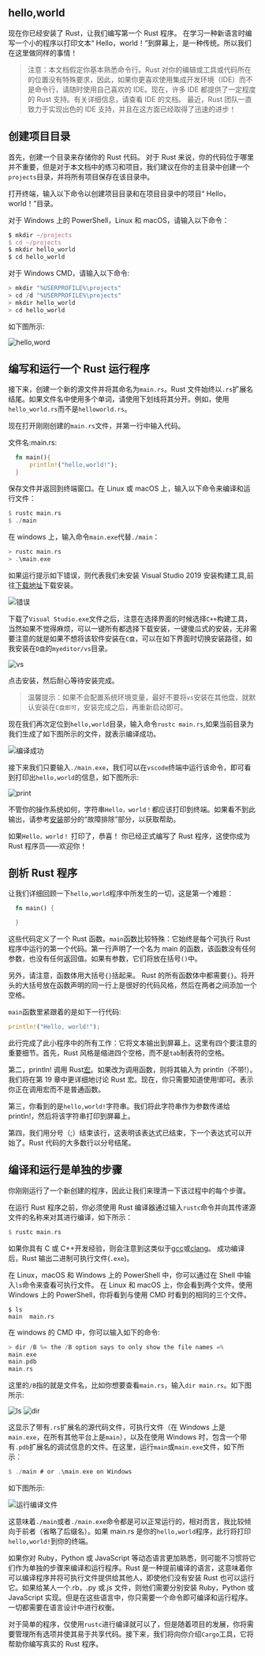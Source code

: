 ## hello,world

现在你已经安装了 Rust，让我们编写第一个 Rust 程序。 在学习一种新语言时编写一个小的程序以打印文本“ Hello，world！”到屏幕上，是一种传统。所以我们在这里做同样的事情！

> 注意：本文档假定你基本熟悉命令行。Rust 对你的编辑或工具或代码所在的位置没有特殊要求，因此，如果你更喜欢使用集成开发环境（IDE）而不是命令行，请随时使用自己喜欢的 IDE。现在，许多 IDE 都提供了一定程度的 Rust 支持。有关详细信息，请查看 IDE 的文档。 最近，Rust 团队一直致力于实现出色的 IDE 支持，并且在这方面已经取得了迅速的进步！

## 创建项目目录

首先，创建一个目录来存储你的 Rust 代码。 对于 Rust 来说，你的代码位于哪里并不重要，但是对于本文档中的练习和项目，我们建议在你的主目录中创建一个`projects`目录，并将所有项目保存在该目录中。

打开终端，输入以下命令以创建项目目录和在项目目录中的项目“ Hello，world！”目录。

对于 Windows 上的 PowerShell，Linux 和 macOS，请输入以下命令：

```js
$ mkdir ~/projects
$ cd ~/projects
$ mkdir hello_world
$ cd hello_world
```

对于 Windows CMD，请输入以下命令:

```js
> mkdir "%USERPROFILE%\projects"
> cd /d "%USERPROFILE%\projects"
> mkdir hello_world
> cd hello_world

```

如下图所示:

![hello,word](../images/hello-world-1.png)

## 编写和运行一个 Rust 运行程序

接下来，创建一个新的源文件并将其命名为`main.rs`。Rust 文件始终以`.rs`扩展名结尾。如果文件名中使用多个单词，请使用下划线将其分开。例如，使用`hello_world.rs`而不是`helloworld.rs`。

现在打开刚刚创建的`main.rs`文件，并第一行中输入代码。

文件名:main.rs:

```rust
  fn main(){
      println!("hello,world!");
  }
```

保存文件并返回到终端窗口。在 Linux 或 macOS 上，输入以下命令来编译和运行文件：

```rust
$ rustc main.rs
$ ./main
```

在 windows 上，输入命令`main.exe`代替`./main`：

```rust
> rustc main.rs
> .\main.exe
```

如果运行提示如下错误，则代表我们未安装 Visual Studio 2019 安装构建工具,前往[下载地址](https://www.visualstudio.com/downloads/#build-tools-for-visual-studio-2019)下载安装。

![错误](../images/hello-world-error-1.png)

下载了`Visual Studio.exe`文件之后，注意在选择界面的时候选择`C++`构建工具，当然如果不觉得麻烦，可以一键所有都选择下载安装，一键傻瓜式的安装，无非需要注意的就是如果不想将该软件安装在`C盘`，可以在如下界面时切换安装路径，如我安装在`D盘`的`myeditor/vs`目录。

![vs](../images/vs-install.png)

点击安装，然后耐心等待安装完成。

> 温馨提示：如果不会配置系统环境变量，最好不要将`vs`安装在其他盘，就默认安装在`C盘即可`，安装完成之后，再重新启动即可。

现在我们再次定位到`hello,world`目录，输入命令`rustc main.rs`,如果当前目录为我们生成了如下图所示的文件，就表示编译成功。

![编译成功](../images/hello-world-2.png)

接下来我们只要输入`./main.exe`，我们可以在`vscode`终端中运行该命令，即可看到打印出`hello,world`的信息，如下图所示:

![print](../images/hello-world-3.png)

不管你的操作系统如何，字符串`Hello，world！`都应该打印到终端。如果看不到此输出，请参考[安装](./install)部分的“故障排除”部分，以获取帮助。

如果`Hello，world！` 打印了，恭喜！ 你已经正式编写了 Rust 程序，这使你成为 Rust 程序员——欢迎你！

## 剖析 Rust 程序

让我们详细回顾一下`hello,world`程序中所发生的一切，这是第一个难题：

```rust
  fn main() {

  }
```

这些代码定义了一个 Rust 函数。`main`函数比较特殊：它始终是每个可执行 Rust 程序中运行的第一个代码。第一行声明了一个名为 main 的函数，该函数没有任何参数，也没有任何返回值。如果有参数，它们将放在括号`()`中。

另外，请注意，函数体用大括号`{}`括起来。 Rust 的所有函数体中都需要`{}`。将开头的大括号放在函数声明的同一行上是很好的代码风格，然后在两者之间添加一个空格。

`main`函数里紧跟着的是如下一行代码:

```rust
println!("Hello, world!");
```

此行完成了此小程序中的所有工作：它将文本输出到屏幕上。这里有四个要注意的重要细节。首先，Rust 风格是缩进四个空格，而不是`tab`制表符的空格。

第二，println! 调用 Rust[宏](https://baike.baidu.com/item/macro/10429400?fr=aladdin)。如果改为调用函数，则将其输入为 println（不带!）。我们将在第 19 章中更详细地讨论 Rust 宏。现在，你只需要知道使用!即可。表示你正在调用宏而不是普通函数。

第三，你看到的是`hello,world!`字符串。我们将此字符串作为参数传递给 println!，然后将该字符串打印到屏幕上。

第四，我们用分号（;）结束该行，这表明该表达式已结束，下一个表达式可以开始了。Rust 代码的大多数行以分号结尾。

## 编译和运行是单独的步骤

你刚刚运行了一个新创建的程序，因此让我们来理清一下该过程中的每个步骤。

在运行 Rust 程序之前，你必须使用 Rust 编译器通过输入`rustc`命令并向其传递源文件的名称来对其进行编译，如下所示：

```rust
$ rustc main.rs
```

如果你具有 C 或 C++开发经验，则会注意到这类似于[gcc](https://baike.baidu.com/item/gcc/17570?fr=aladdin)或[clang](https://baike.baidu.com/item/clang/3698345?fr=aladdin)。 成功编译后，Rust 输出二进制可执行文件(`.exe`)。

在 Linux，macOS 和 Windows 上的 PowerShell 中，你可以通过在 Shell 中输入`ls`命令来查看可执行文件。 在 Linux 和 macOS 上，你会看到两个文件。使用 Windows 上的 PowerShell，你将看到与使用 CMD 时看到的相同的三个文件。

```text
$ ls
main  main.rs
```

在 windows 的 CMD 中，你可以输入如下的命令:

```rust
> dir /B %= the /B option says to only show the file names =%
main.exe
main.pdb
main.rs
```

这里的`/B`指的就是文件名，比如你想要查看`main.rs`，输入`dir main.rs`。如下图所示:

![ls](../images/ls.png)
![dir](../images/dir.png)

这显示了带有`.rs`扩展名的源代码文件，可执行文件（在 Windows 上是`main.exe`，在所有其他平台上是`main`），以及在使用 Windows 时，包含一个带有`.pdb`扩展名的调试信息的文件。在这里，运行`main`或`main.exe`文件，如下所示：

```rust
$ ./main # or .\main.exe on Windows
```

如下图所示:

![运行编译文件](../images/compile-file.png)

这意味着`./main`或者`./main.exe`命令都是可以正常运行的，相对而言，我比较倾向于前者（省略了后缀名）。如果 main.rs 是你的`hello,world`程序，此行将打印`hello,world!`到你的终端。

如果你对 Ruby，Python 或 JavaScript 等动态语言更加熟悉，则可能不习惯将它们作为单独的步骤来编译和运行程序。Rust 是一种提前编译的语言，这意味着你可以编译程序并将可执行文件提供给其他人，即使他们没有安装 Rust 也可以运行它。如果给某人一个.rb，.py 或.js 文件，则他们需要分别安装 Ruby，Python 或 JavaScript 实现。但是在这些语言中，你只需要一个命令即可编译和运行程序。一切都需要在语言设计中进行权衡。

对于简单的程序，仅使用`rustc`进行编译就可以了，但是随着项目的发展，你将需要管理所有选项并使其易于共享代码。接下来，我们将向你介绍`Cargo`工具，它将帮助你编写真实的 Rust 程序。
